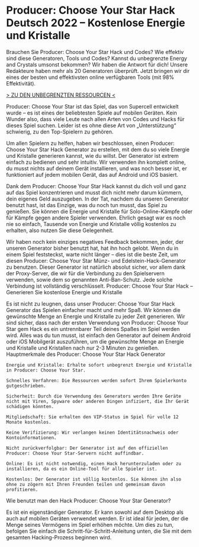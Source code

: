 # Producer: Choose Your Star Hack Deutsch 2022 – Kostenlose Energie und Kristalle
Brauchen Sie Producer: Choose Your Star Hack und Codes? Wie effektiv sind diese Generatoren, Tools und Codes? Kannst du unbegrenzte Energy and Crystals umsonst bekommen? Wir haben die Antwort für dich! Unsere Redakteure haben mehr als 20 Generatoren überprüft. Jetzt bringen wir dir eines der besten und effektivsten online verfügbaren Tools (mit 98% Effektivität).

[> ZU DEN UNBEGRENZTEN RESSOURCEN <](https://gutespiele.top/producer-choose-your-star-hack-deutsch-kostenlose-energie-und-kristalle/)

Producer: Choose Your Star ist das Spiel, das von Supercell entwickelt wurde – es ist eines der beliebtesten Spiele auf mobilen Geräten. Kein Wunder also, dass viele Leute nach allen Arten von Codes und Hacks für dieses Spiel suchen. Leider ist es ohne diese Art von „Unterstützung“ schwierig, zu den Top-Spielern zu gehören.

Um allen Spielern zu helfen, haben wir beschlossen, einen Producer: Choose Your Star Hack Generator zu erstellen, mit dem du so viele Energie und Kristalle generieren kannst, wie du willst. Der Generator ist extrem einfach zu bedienen und sehr intuitiv. Wir verwenden ihn komplett online, du musst nichts auf deinem Gerät installieren, und was noch besser ist, er funktioniert auf jedem mobilen Gerät, das auf Android und iOS basiert.

Dank dem Producer: Choose Your Star Hack kannst du dich voll und ganz auf das Spiel konzentrieren und musst dich nicht mehr darum kümmern, dein eigenes Geld auszugeben. In der Tat, nachdem du unseren Generator benutzt hast, ist das Einzige, was du noch tun musst, das Spiel zu genießen. Sie können die Energie und Kristalle für Solo-Online-Kämpfe oder für Kämpfe gegen andere Spieler verwenden. Ehrlich gesagt war es noch nie so einfach, Tausende von Energie und Kristalle völlig kostenlos zu erhalten, also nutzen Sie diese Gelegenheit.

Wir haben noch kein einziges negatives Feedback bekommen, jeder, der unseren Generator bisher benutzt hat, hat ihn hoch gelobt. Wenn du in einem Spiel feststeckst, warte nicht länger – dies ist die beste Zeit, um diesen Producer: Choose Your Star Münz- und Edelstein-Hack-Generator zu benutzen. Dieser Generator ist natürlich absolut sicher, vor allem dank der Proxy-Server, die wir für die Verbindung zu den Spielservern verwenden, sowie dem so genannten Anti-Ban-Schutz. Jede solche Verbindung ist vollständig verschlüsselt.
​Producer: Choose Your Star Hack – Generieren Sie kostenlose Energie und Kristalle

Es ist nicht zu leugnen, dass unser Producer: Choose Your Star Hack Generator das Spielen einfacher macht und mehr Spaß. Wir können die gewünschte Menge an Energie und Kristalle zu jeder Zeit generieren. Wir sind sicher, dass nach der ersten Verwendung von Producer: Choose Your Star gem Hack es ein untrennbarer Teil deines Spaßes im Spiel werden wird.
Alles was du tun musst, ist einfach den Generator auf deinem Android oder iOS Mobilgerät auszuführen, um die gewünschte Menge an Energie und Kristalle und Kristallen nach nur 2-3 Minuten zu genießen.
​Hauptmerkmale des Producer: Choose Your Star Hack Generator

    Energie und Kristalle: Erhalte sofort unbegrenzt Energie und Kristalle in Producer: Choose Your Star.

    Schnelles Verfahren: Die Ressourcen werden sofort Ihrem Spielerkonto gutgeschrieben.

    Sicherheit: Durch die Verwendung des Generators werden Ihre Geräte nicht mit Viren, Spyware oder anderen Dingen infiziert, die Ihr Gerät schädigen könnten.

    Mitgliedschaft: Sie erhalten den VIP-Status im Spiel für volle 12 Monate kostenlos.

    Keine Verifizierung: Wir verlangen keinen Identitätsnachweis oder Kontoinformationen.

    Nicht zurückverfolgbar: Der Generator ist auf den offiziellen Producer: Choose Your Star-Servern nicht auffindbar.

    Online: Es ist nicht notwendig, einen Hack herunterzuladen oder zu installieren, da es ein Online-Tool für alle Spieler ist.

    Kostenlos: Der Generator ist völlig kostenlos. Sie können ihn also ohne zu zögern mit Ihren Freunden teilen und gemeinsam davon profitieren.

​Wie benutzt man den Hack Producer: Choose Your Star Generator?

Es ist ein eigenständiger Generator. Er kann sowohl auf dem Desktop als auch auf mobilen Geräten verwendet werden. Er ist ideal für jeden, der die Menge seines Vermögens im Spiel erhöhen möchte. Um dies zu tun, befolgen Sie einfach die Schritt-für-Schritt-Anleitung unten, die Sie mit dem gesamten Hacking-Prozess beginnen wird.
